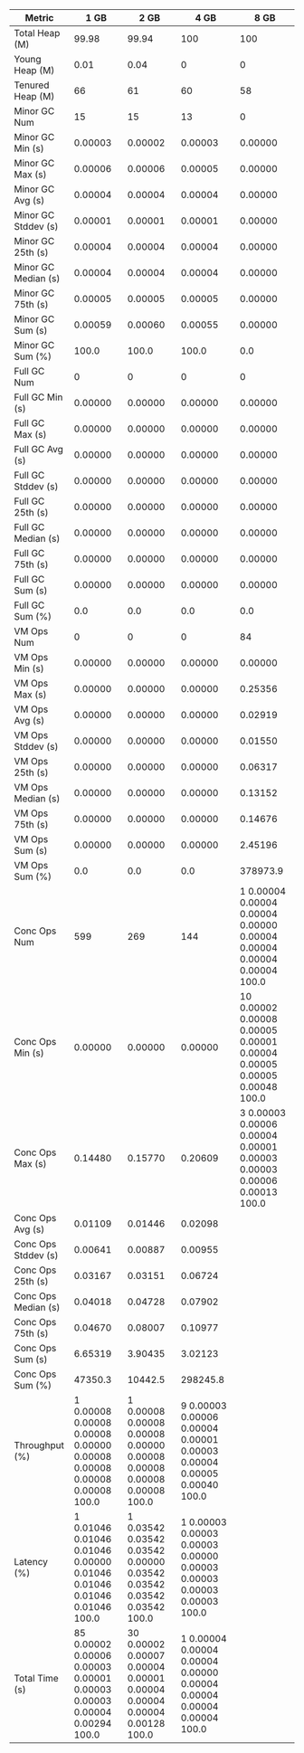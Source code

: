 | Metric | 1 GB | 2 GB | 4 GB | 8 GB |
|------|----|----|----|----|
| Total Heap (M) | 99.98 | 99.94 | 100 | 100 |
| Young Heap (M) | 0.01 | 0.04 | 0 | 0 |
| Tenured Heap (M) | 66 | 61 | 60 | 58 |
| Minor GC Num | 15 | 15 | 13 | 0 |
| Minor GC Min (s) | 0.00003 | 0.00002 | 0.00003 | 0.00000 |
| Minor GC Max (s) | 0.00006 | 0.00006 | 0.00005 | 0.00000 |
| Minor GC Avg (s) | 0.00004 | 0.00004 | 0.00004 | 0.00000 |
| Minor GC Stddev (s) | 0.00001 | 0.00001 | 0.00001 | 0.00000 |
| Minor GC 25th (s) | 0.00004 | 0.00004 | 0.00004 | 0.00000 |
| Minor GC Median (s) | 0.00004 | 0.00004 | 0.00004 | 0.00000 |
| Minor GC 75th (s) | 0.00005 | 0.00005 | 0.00005 | 0.00000 |
| Minor GC Sum (s) | 0.00059 | 0.00060 | 0.00055 | 0.00000 |
| Minor GC Sum (%) | 100.0 | 100.0 | 100.0 | 0.0 |
| Full GC Num | 0 | 0 | 0 | 0 |
| Full GC Min (s) | 0.00000 | 0.00000 | 0.00000 | 0.00000 |
| Full GC Max (s) | 0.00000 | 0.00000 | 0.00000 | 0.00000 |
| Full GC Avg (s) | 0.00000 | 0.00000 | 0.00000 | 0.00000 |
| Full GC Stddev (s) | 0.00000 | 0.00000 | 0.00000 | 0.00000 |
| Full GC 25th (s) | 0.00000 | 0.00000 | 0.00000 | 0.00000 |
| Full GC Median (s) | 0.00000 | 0.00000 | 0.00000 | 0.00000 |
| Full GC 75th (s) | 0.00000 | 0.00000 | 0.00000 | 0.00000 |
| Full GC Sum (s) | 0.00000 | 0.00000 | 0.00000 | 0.00000 |
| Full GC Sum (%) | 0.0 | 0.0 | 0.0 | 0.0 |
| VM Ops Num | 0 | 0 | 0 | 84 |
| VM Ops Min (s) | 0.00000 | 0.00000 | 0.00000 | 0.00000 |
| VM Ops Max (s) | 0.00000 | 0.00000 | 0.00000 | 0.25356 |
| VM Ops Avg (s) | 0.00000 | 0.00000 | 0.00000 | 0.02919 |
| VM Ops Stddev (s) | 0.00000 | 0.00000 | 0.00000 | 0.01550 |
| VM Ops 25th (s) | 0.00000 | 0.00000 | 0.00000 | 0.06317 |
| VM Ops Median (s) | 0.00000 | 0.00000 | 0.00000 | 0.13152 |
| VM Ops 75th (s) | 0.00000 | 0.00000 | 0.00000 | 0.14676 |
| VM Ops Sum (s) | 0.00000 | 0.00000 | 0.00000 | 2.45196 |
| VM Ops Sum (%) | 0.0 | 0.0 | 0.0 | 378973.9 |
| Conc Ops Num | 599 | 269 | 144 | 1	0.00004	0.00004	0.00004	0.00000	0.00004	0.00004	0.00004	0.00004	100.0 |
| Conc Ops Min (s) | 0.00000 | 0.00000 | 0.00000 | 10	0.00002	0.00008	0.00005	0.00001	0.00004	0.00005	0.00005	0.00048	100.0 |
| Conc Ops Max (s) | 0.14480 | 0.15770 | 0.20609 | 3	0.00003	0.00006	0.00004	0.00001	0.00003	0.00003	0.00006	0.00013	100.0 |
| Conc Ops Avg (s) | 0.01109 | 0.01446 | 0.02098 |  |
| Conc Ops Stddev (s) | 0.00641 | 0.00887 | 0.00955 |  |
| Conc Ops 25th (s) | 0.03167 | 0.03151 | 0.06724 |  |
| Conc Ops Median (s) | 0.04018 | 0.04728 | 0.07902 |  |
| Conc Ops 75th (s) | 0.04670 | 0.08007 | 0.10977 |  |
| Conc Ops Sum (s) | 6.65319 | 3.90435 | 3.02123 |  |
| Conc Ops Sum (%) | 47350.3 | 10442.5 | 298245.8 |  |
| Throughput (%) | 1	0.00008	0.00008	0.00008	0.00000	0.00008	0.00008	0.00008	0.00008	100.0 | 1	0.00008	0.00008	0.00008	0.00000	0.00008	0.00008	0.00008	0.00008	100.0 | 9	0.00003	0.00006	0.00004	0.00001	0.00003	0.00004	0.00005	0.00040	100.0 |  |
| Latency (%) | 1	0.01046	0.01046	0.01046	0.00000	0.01046	0.01046	0.01046	0.01046	100.0 | 1	0.03542	0.03542	0.03542	0.00000	0.03542	0.03542	0.03542	0.03542	100.0 | 1	0.00003	0.00003	0.00003	0.00000	0.00003	0.00003	0.00003	0.00003	100.0 |  |
| Total Time (s) | 85	0.00002	0.00006	0.00003	0.00001	0.00003	0.00003	0.00004	0.00294	100.0 | 30	0.00002	0.00007	0.00004	0.00001	0.00004	0.00004	0.00004	0.00128	100.0 | 1	0.00004	0.00004	0.00004	0.00000	0.00004	0.00004	0.00004	0.00004	100.0 |  |
